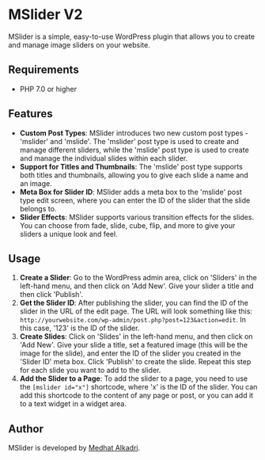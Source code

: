 # MSlider V2

MSlider is a simple, easy-to-use WordPress plugin that allows you to create and manage image sliders on your website.

## Requirements

- PHP 7.0 or higher

## Features

- **Custom Post Types**: MSlider introduces two new custom post types - 'mslider' and 'mslide'. The 'mslider' post type is used to create and manage different sliders, while the 'mslide' post type is used to create and manage the individual slides within each slider.
- **Support for Titles and Thumbnails**: The 'mslide' post type supports both titles and thumbnails, allowing you to give each slide a name and an image.
- **Meta Box for Slider ID**: MSlider adds a meta box to the 'mslide' post type edit screen, where you can enter the ID of the slider that the slide belongs to.
- **Slider Effects**: MSlider supports various transition effects for the slides. You can choose from fade, slide, cube, flip, and more to give your sliders a unique look and feel.

## Usage

1. **Create a Slider**: Go to the WordPress admin area, click on 'Sliders' in the left-hand menu, and then click on 'Add New'. Give your slider a title and then click 'Publish'.
2. **Get the Slider ID**: After publishing the slider, you can find the ID of the slider in the URL of the edit page. The URL will look something like this: `http://yourwebsite.com/wp-admin/post.php?post=123&action=edit`. In this case, '123' is the ID of the slider.
3. **Create Slides**: Click on 'Slides' in the left-hand menu, and then click on 'Add New'. Give your slide a title, set a featured image (this will be the image for the slide), and enter the ID of the slider you created in the 'Slider ID' meta box. Click 'Publish' to create the slide. Repeat this step for each slide you want to add to the slider.
4. **Add the Slider to a Page**: To add the slider to a page, you need to use the `[mslider id="x"]` shortcode, where 'x' is the ID of the slider. You can add this shortcode to the content of any page or post, or you can add it to a text widget in a widget area.

## Author

MSlider is developed by [Medhat Alkadri](https://medhatalkadry.com).